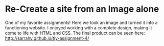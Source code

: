 # Re-Create a site from an Image alone

One of my favorite assignments! Here we took an image and turned it into a functioning website.
I enjoyed working with a complete design, making it come to life with HTML and CSS.
The final product can be seen here: http://sarrahv.github.io/tiy-assignment-4/
